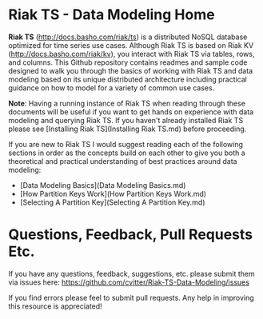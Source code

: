 # Riak TS - Data Modeling Home

**Riak TS** (http://docs.basho.com/riak/ts) is a distributed NoSQL database optimized for time series use cases. Although Riak TS is based on Riak KV (http://docs.basho.com/riak/kv), you interact with Riak TS via tables, rows, and columns. This Github repository contains readmes and sample code designed to walk you through the basics of working with Riak TS and data modeling based on its unique distributed architecture including practical guidance on how to model for a variety of common use cases.

**Note**: Having a running instance of Riak TS when reading through these documents will be useful if you want to get hands on experience with data modeling and querying Riak TS. If you haven't already installed Riak TS please see [Installing Riak TS](Installing Riak TS.md) before proceeding.

If you are new to Riak TS I would suggest reading each of the following sections in order as the concepts build on each other to give you both a theoretical and practical understanding of best practices around data modeling:

* [Data Modeling Basics](Data Modeling Basics.md)
* [How Partition Keys Work](How Partition Keys Work.md)
* [Selecting A Partition Key](Selecting A Partition Key.md)


# Questions, Feedback, Pull Requests Etc.

If you have any questions, feedback, suggestions, etc. please submit them via issues here: https://github.com/cvitter/Riak-TS-Data-Modeling/issues

If you find errors please feel to submit pull requests. Any help in improving this resource is appreciated!